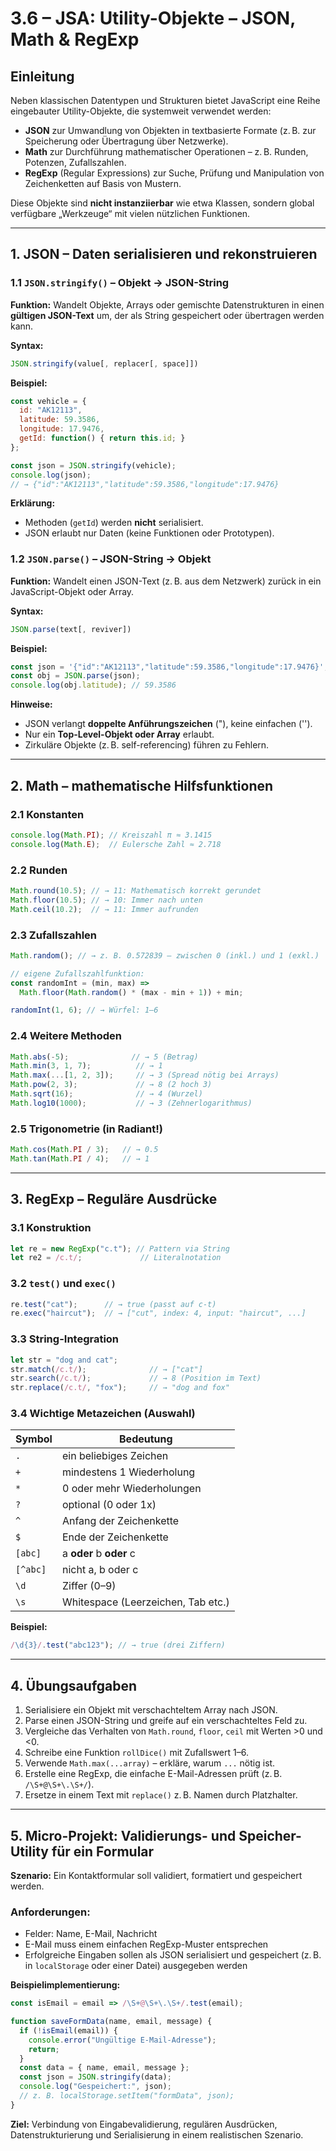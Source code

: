 # 3.6 – JSA: Utility-Objekte – JSON, Math & RegExp

## Einleitung

Neben klassischen Datentypen und Strukturen bietet JavaScript eine Reihe eingebauter Utility-Objekte, die systemweit verwendet werden:

* **JSON** zur Umwandlung von Objekten in textbasierte Formate (z. B. zur Speicherung oder Übertragung über Netzwerke).
* **Math** zur Durchführung mathematischer Operationen – z. B. Runden, Potenzen, Zufallszahlen.
* **RegExp** (Regular Expressions) zur Suche, Prüfung und Manipulation von Zeichenketten auf Basis von Mustern.

Diese Objekte sind **nicht instanziierbar** wie etwa Klassen, sondern global verfügbare „Werkzeuge“ mit vielen nützlichen Funktionen.

---

## 1. JSON – Daten serialisieren und rekonstruieren

### 1.1 `JSON.stringify()` – Objekt → JSON-String

**Funktion:** Wandelt Objekte, Arrays oder gemischte Datenstrukturen in einen **gültigen JSON-Text** um, der als String gespeichert oder übertragen werden kann.

**Syntax:**

```js
JSON.stringify(value[, replacer[, space]])
```

**Beispiel:**

```js
const vehicle = {
  id: "AK12113",
  latitude: 59.3586,
  longitude: 17.9476,
  getId: function() { return this.id; }
};

const json = JSON.stringify(vehicle);
console.log(json);
// → {"id":"AK12113","latitude":59.3586,"longitude":17.9476}
```

**Erklärung:**

* Methoden (`getId`) werden **nicht** serialisiert.
* JSON erlaubt nur Daten (keine Funktionen oder Prototypen).

### 1.2 `JSON.parse()` – JSON-String → Objekt

**Funktion:** Wandelt einen JSON-Text (z. B. aus dem Netzwerk) zurück in ein JavaScript-Objekt oder Array.

**Syntax:**

```js
JSON.parse(text[, reviver])
```

**Beispiel:**

```js
const json = '{"id":"AK12113","latitude":59.3586,"longitude":17.9476}';
const obj = JSON.parse(json);
console.log(obj.latitude); // 59.3586
```

**Hinweise:**

* JSON verlangt **doppelte Anführungszeichen** ("), keine einfachen ('').
* Nur ein **Top-Level-Objekt oder Array** erlaubt.
* Zirkuläre Objekte (z. B. self-referencing) führen zu Fehlern.

---

## 2. Math – mathematische Hilfsfunktionen

### 2.1 Konstanten

```js
console.log(Math.PI); // Kreiszahl π ≈ 3.1415
console.log(Math.E);  // Eulersche Zahl ≈ 2.718
```

### 2.2 Runden

```js
Math.round(10.5); // → 11: Mathematisch korrekt gerundet
Math.floor(10.5); // → 10: Immer nach unten
Math.ceil(10.2);  // → 11: Immer aufrunden
```

### 2.3 Zufallszahlen

```js
Math.random(); // → z. B. 0.572839 – zwischen 0 (inkl.) und 1 (exkl.)

// eigene Zufallszahlfunktion:
const randomInt = (min, max) =>
  Math.floor(Math.random() * (max - min + 1)) + min;

randomInt(1, 6); // → Würfel: 1–6
```

### 2.4 Weitere Methoden

```js
Math.abs(-5);              // → 5 (Betrag)
Math.min(3, 1, 7);          // → 1
Math.max(...[1, 2, 3]);     // → 3 (Spread nötig bei Arrays)
Math.pow(2, 3);             // → 8 (2 hoch 3)
Math.sqrt(16);              // → 4 (Wurzel)
Math.log10(1000);           // → 3 (Zehnerlogarithmus)
```

### 2.5 Trigonometrie (in Radiant!)

```js
Math.cos(Math.PI / 3);   // → 0.5
Math.tan(Math.PI / 4);   // → 1
```

---

## 3. RegExp – Reguläre Ausdrücke

### 3.1 Konstruktion

```js
let re = new RegExp("c.t"); // Pattern via String
let re2 = /c.t/;             // Literalnotation
```

### 3.2 `test()` und `exec()`

```js
re.test("cat");      // → true (passt auf c-t)
re.exec("haircut");  // → ["cut", index: 4, input: "haircut", ...]
```

### 3.3 String-Integration

```js
let str = "dog and cat";
str.match(/c.t/);              // → ["cat"]
str.search(/c.t/);             // → 8 (Position im Text)
str.replace(/c.t/, "fox");     // → "dog and fox"
```

### 3.4 Wichtige Metazeichen (Auswahl)

| Symbol   | Bedeutung                          |
| -------- | ---------------------------------- |
| `.`      | ein beliebiges Zeichen             |
| `+`      | mindestens 1 Wiederholung          |
| `*`      | 0 oder mehr Wiederholungen         |
| `?`      | optional (0 oder 1x)               |
| `^`      | Anfang der Zeichenkette            |
| `$`      | Ende der Zeichenkette              |
| `[abc]`  | a **oder** b **oder** c            |
| `[^abc]` | nicht a, b oder c                  |
| `\d`     | Ziffer (0–9)                       |
| `\s`     | Whitespace (Leerzeichen, Tab etc.) |

**Beispiel:**

```js
/\d{3}/.test("abc123"); // → true (drei Ziffern)
```

---

## 4. Übungsaufgaben

1. Serialisiere ein Objekt mit verschachteltem Array nach JSON.
2. Parse einen JSON-String und greife auf ein verschachteltes Feld zu.
3. Vergleiche das Verhalten von `Math.round`, `floor`, `ceil` mit Werten >0 und <0.
4. Schreibe eine Funktion `rollDice()` mit Zufallswert 1–6.
5. Verwende `Math.max(...array)` – erkläre, warum `...` nötig ist.
6. Erstelle eine RegExp, die einfache E-Mail-Adressen prüft (z. B. `/\S+@\S+\.\S+/`).
7. Ersetze in einem Text mit `replace()` z. B. Namen durch Platzhalter.

---

## 5. Micro-Projekt: Validierungs- und Speicher-Utility für ein Formular

**Szenario:**
Ein Kontaktformular soll validiert, formatiert und gespeichert werden.

### Anforderungen:

* Felder: Name, E-Mail, Nachricht
* E-Mail muss einem einfachen RegExp-Muster entsprechen
* Erfolgreiche Eingaben sollen als JSON serialisiert und gespeichert (z. B. in `localStorage` oder einer Datei) ausgegeben werden

**Beispielimplementierung:**

```js
const isEmail = email => /\S+@\S+\.\S+/.test(email);

function saveFormData(name, email, message) {
  if (!isEmail(email)) {
    console.error("Ungültige E-Mail-Adresse");
    return;
  }
  const data = { name, email, message };
  const json = JSON.stringify(data);
  console.log("Gespeichert:", json);
  // z. B. localStorage.setItem("formData", json);
}
```

**Ziel:** Verbindung von Eingabevalidierung, regulären Ausdrücken, Datenstrukturierung und Serialisierung in einem realistischen Szenario.
